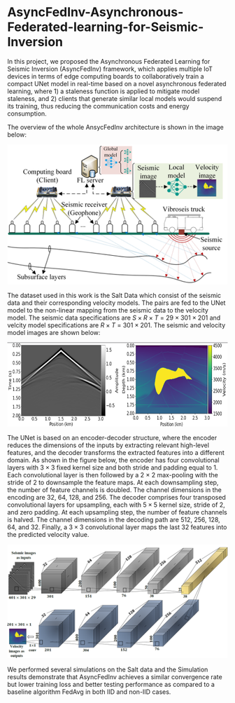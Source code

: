 # AsyncFedInv-Asynchronous-Federated-learning-for-Seismic-Inversion

In this project, we proposed the Asynchronous Federated Learning for Seismic Inversion (AsyncFedInv) framework, which applies multiple IoT devices in terms of edge computing boards to collaboratively train a compact UNet model in real-time based on a novel asynchronous federated learning, where 1) a staleness function is applied to mitigate model staleness, and 2) clients that generate similar local models would suspend its training, thus reducing the communication costs and energy consumption.

The overview of the whole AnsycFedInv architecture is shown in the image below:

![FL_Seismic.jpg](FL_Sesmic.jpg)

The dataset used in this work is the Salt Data which consist of the seismic data and their corresponding velocity models. The pairs are fed to the UNet model to the non-linear mapping from the seismic data to the velocity model. The seismic data specifications are $S\times R\times T$ = $29\times 301\times 201$ and velcity model specifications are $R\times T$ = $301\times 201$. The seismic and velocity model images are shown below:

![seis_pd.png](seis_pd.png)

The UNet is based on an encoder-decoder structure, where the encoder reduces the dimensions of the inputs by extracting relevant high-level features, and the decoder transforms the extracted features into a different domain. As shown in the figure below, the encoder has four convolutional layers with $3 × 3$ fixed kernel size and both stride and padding equal to 1. Each convolutional layer is then followed by a 2 × 2 max-pooling with the stride of 2 to downsample the feature maps. At each downsampling step, the number of feature channels is doubled. The channel dimensions in the encoding are 32, 64, 128, and 256. The decoder comprises four transposed convolutional layers for upsampling, each with $5 × 5$ kernel size, stride of $2$, and zero padding. At each upsampling step, the number of feature channels is halved. The channel dimensions in the decoding path are 512, 256, 128, 64, and 32. Finally, a $3 × 3$ convolutional layer maps the last 32 features into the predicted velocity value. 

![UNet.png](UNet.png)

We performed several simulations on the Salt data and the Simulation results demonstrate that AsyncFedInv achieves a similar convergence rate but lower training loss and better testing performance as compared to a baseline algorithm FedAvg in both IID and non-IID cases.
